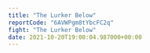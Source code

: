 ```yaml
---
title: "The Lurker Below"
reportCode: "6AVWPgm8tYbcFC2q"
fight: "The Lurker Below"
date: 2021-10-20T19:00:04.987000+00:00
---
```

